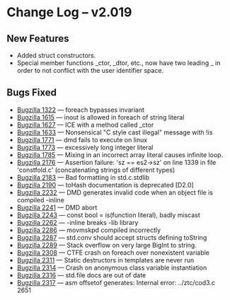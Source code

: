 <h1>Change Log &ndash; v2.019</h1>

<h2 id="new-features">New Features</h2>

* Added struct constructors.
* Special member functions _ctor, _dtor, etc., now have two leading _ in order
  to not conflict with the user identifier space.

<h2 id="bugs-fixed">Bugs Fixed</h2>

* [Bugzilla 1322](/bug/1322) &mdash; foreach bypasses invariant
* [Bugzilla 1615](/bug/1615) &mdash; inout is allowed in foreach of string literal
* [Bugzilla 1627](/bug/1627) &mdash; ICE with a method called _ctor
* [Bugzilla 1633](/bug/1633) &mdash; Nonsensical "C style cast illegal" message with !is
* [Bugzilla 1771](/bug/1771) &mdash; dmd fails to execute on linux
* [Bugzilla 1773](/bug/1773) &mdash; excessively long integer literal
* [Bugzilla 1785](/bug/1785) &mdash; Mixing in an incorrect array literal causes infinite loop.
* [Bugzilla 2176](/bug/2176) &mdash; Assertion failure: 'sz == es2->sz' on line 1339 in file 'constfold.c' (concatenating strings of different types)
* [Bugzilla 2183](/bug/2183) &mdash; Bad formatting in std.c.stdlib
* [Bugzilla 2190](/bug/2190) &mdash; toHash documentation is deprecated [D2.0]
* [Bugzilla 2232](/bug/2232) &mdash; DMD generates invalid code when an object file is compiled -inline
* [Bugzilla 2241](/bug/2241) &mdash; DMD abort
* [Bugzilla 2243](/bug/2243) &mdash; const bool = is(function literal), badly miscast
* [Bugzilla 2262](/bug/2262) &mdash; -inline breaks -lib library
* [Bugzilla 2286](/bug/2286) &mdash; movmskpd compiled incorrectly
* [Bugzilla 2287](/bug/2287) &mdash; std.conv should accept structs defining toString
* [Bugzilla 2289](/bug/2289) &mdash; Stack overflow on very large BigInt to string.
* [Bugzilla 2308](/bug/2308) &mdash; CTFE crash on foreach over nonexistent variable
* [Bugzilla 2311](/bug/2311) &mdash; Static destructors in templates are never run
* [Bugzilla 2314](/bug/2314) &mdash; Crash on anonymous class variable instantiation
* [Bugzilla 2316](/bug/2316) &mdash; std.file docs are out of date
* [Bugzilla 2317](/bug/2317) &mdash; asm offsetof generates: Internal error: ../ztc/cod3.c 2651
